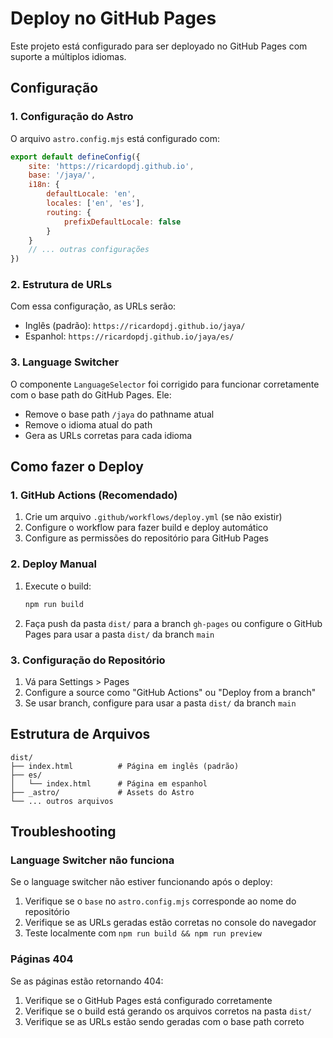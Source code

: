 # Deploy no GitHub Pages

Este projeto está configurado para ser deployado no GitHub Pages com suporte a múltiplos idiomas.

## Configuração

### 1. Configuração do Astro

O arquivo `astro.config.mjs` está configurado com:

```javascript
export default defineConfig({
	site: 'https://ricardopdj.github.io',
	base: '/jaya/',
	i18n: {
		defaultLocale: 'en',
		locales: ['en', 'es'],
		routing: {
			prefixDefaultLocale: false
		}
	}
	// ... outras configurações
})
```

### 2. Estrutura de URLs

Com essa configuração, as URLs serão:

- Inglês (padrão): `https://ricardopdj.github.io/jaya/`
- Espanhol: `https://ricardopdj.github.io/jaya/es/`

### 3. Language Switcher

O componente `LanguageSelector` foi corrigido para funcionar corretamente com o base path do GitHub Pages. Ele:

- Remove o base path `/jaya` do pathname atual
- Remove o idioma atual do path
- Gera as URLs corretas para cada idioma

## Como fazer o Deploy

### 1. GitHub Actions (Recomendado)

1. Crie um arquivo `.github/workflows/deploy.yml` (se não existir)
2. Configure o workflow para fazer build e deploy automático
3. Configure as permissões do repositório para GitHub Pages

### 2. Deploy Manual

1. Execute o build:

   ```bash
   npm run build
   ```

2. Faça push da pasta `dist/` para a branch `gh-pages` ou configure o GitHub Pages para usar a pasta `dist/` da branch `main`

### 3. Configuração do Repositório

1. Vá para Settings > Pages
2. Configure a source como "GitHub Actions" ou "Deploy from a branch"
3. Se usar branch, configure para usar a pasta `dist/` da branch `main`

## Estrutura de Arquivos

```
dist/
├── index.html          # Página em inglês (padrão)
├── es/
│   └── index.html      # Página em espanhol
├── _astro/             # Assets do Astro
└── ... outros arquivos
```

## Troubleshooting

### Language Switcher não funciona

Se o language switcher não estiver funcionando após o deploy:

1. Verifique se o `base` no `astro.config.mjs` corresponde ao nome do repositório
2. Verifique se as URLs geradas estão corretas no console do navegador
3. Teste localmente com `npm run build && npm run preview`

### Páginas 404

Se as páginas estão retornando 404:

1. Verifique se o GitHub Pages está configurado corretamente
2. Verifique se o build está gerando os arquivos corretos na pasta `dist/`
3. Verifique se as URLs estão sendo geradas com o base path correto
